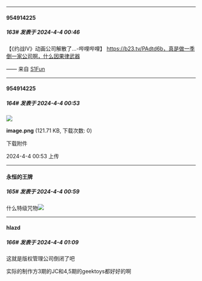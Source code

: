 ﻿
*****

####  954914225  
##### 163#       发表于 2024-4-4 00:46

【《约战Ⅳ》动画公司解散了...-哔哩哔哩】 https://b23.tv/PAdtd6b，真是做一季倒一家公司啊，什么因果律武器

—— 来自 [S1Fun](https://s1fun.koalcat.com)


*****

####  954914225  
##### 164#       发表于 2024-4-4 00:53

<img src="https://img.saraba1st.com/forum/202404/04/005332u005yo61sa9oratz.png" referrerpolicy="no-referrer">

<strong>image.png</strong> (121.71 KB, 下载次数: 0)

下载附件

2024-4-4 00:53 上传


*****

####  永恒的王牌  
##### 165#       发表于 2024-4-4 00:59

什么特级咒物<img src="https://static.saraba1st.com/image/smiley/face2017/066.png" referrerpolicy="no-referrer">


*****

####  hlazd  
##### 166#       发表于 2024-4-4 01:09

这就是版权管理公司倒闭了吧

实际的制作方3期的JC和4,5期的geektoys都好好的啊

